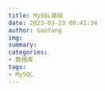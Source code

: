 ```yaml
---
title: MySQL基础
date: 2023-03-23 00:41:34
author: GaoYang
img:
summary: 
categories:
- 数据库
tags:
- MySQL
---
```

